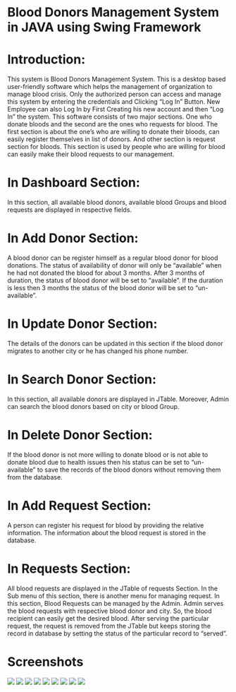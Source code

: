# Blood Donors Management System in JAVA using Swing Framework

# Introduction:
This system is Blood Donors Management System. This is a desktop based user-friendly software which helps the management of organization to manage blood crisis. Only the authorized person can access and manage this system by entering the credentials and Clicking “Log In” Button. New Employee can also Log In by First Creating his new account and then “Log In” the system. 
This software consists of two major sections. One who donate bloods and the second are the ones who requests for blood.
The first section is about the one’s who are willing to donate their bloods, can easily register themselves in list of donors. And other section is request section for bloods. This section is used by people who are willing for blood can easily make their blood requests to our management.

# In Dashboard Section:
In this section, all available blood donors, available blood Groups and blood requests are displayed in respective fields.


# In Add Donor Section:
A blood donor can be register himself as a regular blood donor for blood donations. The status of availability of donor will only be “available” when he had not donated the blood for about 3 months. After 3 months of duration, the status of blood donor will be set to “available”. If the duration is less then 3 months the status of the blood donor will be set to “un-available”. 


# In Update Donor Section:
The details of the donors can be updated in this section if the blood donor migrates to another city or he has changed his phone number.


# In Search Donor Section:
In this section, all available donors are displayed in JTable. Moreover, Admin can search the blood donors based on city or blood Group.


# In Delete Donor Section:
If the blood donor is not more willing to donate blood or is not able to donate blood due to health issues then his status can be set to “un-available” to save the records of the blood donors without removing them from the database.


# In Add Request Section:
A person can register his request for blood by providing the relative information. The information about the blood request is stored in the database.


# In Requests Section:
All blood requests are displayed in the JTable of requests Section. In the Sub menu of this section, there is another menu for managing request. In this section, Blood Requests can be managed by the Admin. Admin serves the blood requests with respective blood donor and city. So, the blood recipient can easily get the desired blood. After serving the particular request, the request is removed from the JTable but keeps storing the record in database by setting the status of the particular record to “served”.  

# Screenshots
![](Screenshots/j1.PNG)
![](Screenshots/j2.PNG)
![](Screenshots/j3.PNG)
![](Screenshots/j4.PNG)
![](Screenshots/j5.PNG)
![](Screenshots/j6.PNG)
![](Screenshots/j7.PNG)
![](Screenshots/j8.PNG)
![](Screenshots/j9.PNG)
